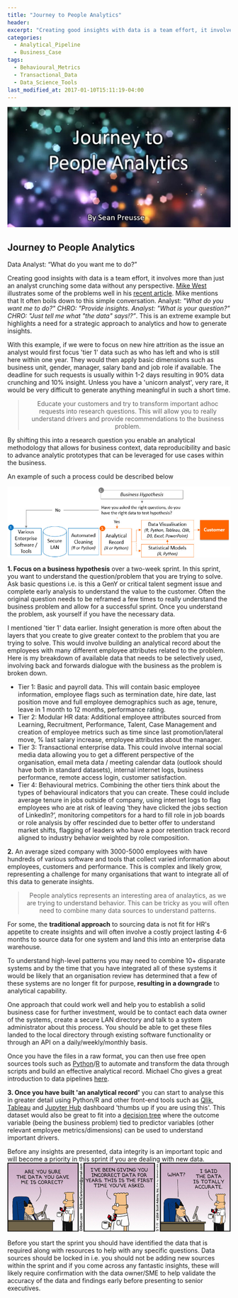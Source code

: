 ```yaml
---
title: "Journey to People Analytics"
header:
excerpt: "Creating good insights with data is a team effort, it involves more than just an analyst crunching some data without any perspective."
categories:
  - Analytical_Pipeline
  - Business_Case
tags:
  - Behavioural_Metrics
  - Transactional_Data
  - Data_Science_Tools
last_modified_at: 2017-01-10T15:11:19-04:00
---
```

![](/assets/images/journey_people_analytics/Journey%20to%20People%20Analytics.jpg)

## Journey to People Analytics

Data Analyst: “What do you want me to do?”

Creating good insights with data is a team effort, it involves more than just an analyst crunching some data without any perspective. <a href="http://www.linkedin.com/in/michaelcwest" target="_blank">Mike West</a> illustrates some of the problems well in his <a href="http://www.linkedin.com/pulse/visualization-people-data-vs-analytics-mike-west?trk=hp-feed-article-title-share" target="_blank">recent article</a>. Mike mentions that It often boils down to this simple conversation. Analyst: *"What do you want me to do?" CHRO: "Provide insights. Analyst: "What is your question?" CHRO: "Just tell me what "the data" says!?”*. This is an extreme example but highlights a need for a strategic approach to analytics and how to generate insights.

With this example, if we were to focus on new hire attrition as the issue an analyst would first focus 'tier 1' data such as who has left and who is still here within one year. They would then apply basic dimensions such as business unit, gender, manager, salary band and job role if available. The deadline for such requests is usually within 1-2 days resulting in 90% data crunching and 10% insight. Unless you have a 'unicorn analyst', very rare, it would be very difficult to generate anything meaningful in such a short time.

> <p align="center"> Educate your customers and try to transform important adhoc requests into research questions. This will allow you to really understand drivers and provide recommendations to the business problem. </p>

By shifting this into a research question you enable an analytical methodology that allows for business context, data reproducibility and basic to advance analytic prototypes that can be leveraged for use cases within the business.

An example of such a process could be described below

![](/assets/images/journey_people_analytics/jpa_1.jpg)

**1. Focus on a business hypothesis** over a two-week sprint. In this sprint, you want to understand the question/problem that you are trying to solve. Ask basic questions i.e. is this a GenY or critical talent segment issue and complete early analysis to understand the value to the customer. Often the original question needs to be reframed a few times to really understand the business problem and allow for a successful sprint. Once you understand the problem, ask yourself if you have the necessary data.

I mentioned 'tier 1' data earlier. Insight generation is more often about the layers that you create to give greater context to the problem that you are trying to solve. This would involve building an analytical record about the employees with many different employee attributes related to the problem. Here is my breakdown of available data that needs to be selectively used, involving back 
and forwards dialogue with the business as the problem is broken down.

* Tier 1: Basic and payroll data. This will contain basic employee information, employee flags such as termination date, hire date, last position move and full employee demographics such as age, tenure, leave in 1 month to 12 months, performance rating.
* Tier 2: Modular HR data: Additional employee attributes sourced from Learning, Recruitment, Performance, Talent, Case Management and creation of employee metrics such as time since last promotion/lateral move, % last salary increase, employee attributes about the manager.
* Tier 3: Transactional enterprise data. This could involve internal social media data allowing you to get a different perspective of the organisation, email meta data / meeting calendar data (outlook should have both in standard datasets), internal internet logs, business performance, remote access login, customer satisfaction.
* Tier 4: Behavioural metrics. Combining the other tiers think about the types of behavioural indicators that you can create. These could include average tenure in jobs outside of company, using internet logs to flag employees who are at risk of leaving ‘they have clicked the jobs section of LinkedIn?’, monitoring competitors for a hard to fill role in job boards or role analysis by offer rescinded due to better offer to understand market shifts, flagging of leaders who have a poor retention track record aligned to industry behavior weighted by role composition.

**2.** An average sized company with 3000-5000 employees with have hundreds of various software and tools that collect varied information about employees, customers and performance. This is complex and likely grow, representing a challenge for many organisations that want to integrate all of this data to generate insights.


> <p align="center"> People analytics represents an interesting area of analaytics, as we are trying to understand behavior. This can be tricky as you will often need to combine many data sources to understand patterns.</p>


For some, the **traditional approach** to sourcing data is not fit for HR's appetite to create insights and will often involve a costly project lasting 4-6 months to source data for one system and land this into an enterprise data warehouse.

To understand high-level patterns you may need to combine 10+ disparate systems and by the time that you have integrated all of these systems it would be likely that an organisation review has determined that a few of these systems are no longer fit for purpose, **resulting in a downgrade** to analytical capability.

One approach that could work well and help you to establish a solid business case for further investment, would be to contact each data owner of the systems, create a secure LAN directory and talk to a system administrator about this process. You should be able to get these files landed to the local directory through existing software functionality or through an API on a daily/weekly/monthly basis.

Once you have the files in a raw format, you can then use free open sources tools such as [Python](http://www.continuum.io/downloads)/[R](http://www.r-project.org/) to automate and transform the data through scripts and build an effective analytical record. Michael Cho gives a great introduction to data pipelines [here](http://www.michaelcho.me/article/data-pipelines-airflow-vs-pinball-vs-luigi).

**3. Once you have built 'an analytical record'** you can start to analyse this in greater detail using Python/R and other front-end tools such as [Qlik](http://www.qlik.com/en-au), [Tableau](http://www.tableau.com/) and [Jupyter Hub](http://github.com/jupyterhub/jupyterhub) dashboard 'thumbs up if you are using this'. This dataset would also be great to fit into a [decision tree](http://www.linkedin.com/pulse/hr-analytics-worth-investment-sean-preusse) where the outcome variable (being the business problem) tied to predictor variables (other relevant employee metrics/dimensions) can be used to understand important drivers.

Before any insights are presented, data integrity is an important topic and will become a priority in this sprint if you are dealing with new data.
![](/assets/images/journey_people_analytics/jpa_2.jpg)

Before you start the sprint you should have identified the data that is required along with resources to help with any specific questions. Data sources should be locked in i.e. you should not be adding new sources within the sprint and if you come across any fantastic insights, these will likely require confirmation with the data owner/SME to help validate the accuracy of the data and findings early before presenting to senior executives.